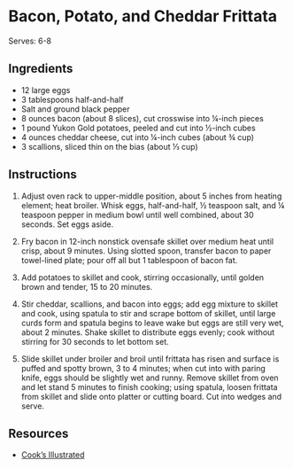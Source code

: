 # Bacon, Potato, and Cheddar Frittata

Serves: 6-8

## Ingredients

* 12 large eggs
* 3 tablespoons half-and-half
* Salt and ground black pepper
* 8 ounces bacon (about 8 slices), cut crosswise into ¼-inch pieces
* 1 pound Yukon Gold potatoes, peeled and cut into ½-inch cubes
* 4 ounces cheddar cheese, cut into ¼-inch cubes (about ¾ cup)
* 3 scallions, sliced thin on the bias (about ⅓ cup)

## Instructions

1. Adjust oven rack to upper-middle position, about 5 inches from heating element; heat broiler. Whisk eggs, half-and-half, ½ teaspoon salt, and ¼ teaspoon pepper in medium bowl until well combined, about 30 seconds. Set eggs aside.

2. Fry bacon in 12-inch nonstick ovensafe skillet over medium heat until crisp, about 9 minutes. Using slotted spoon, transfer bacon to paper towel-lined plate; pour off all but 1 tablespoon of bacon fat.

3. Add potatoes to skillet and cook, stirring occasionally, until golden brown and tender, 15 to 20 minutes.

4. Stir cheddar, scallions, and bacon into eggs; add egg mixture to skillet and cook, using spatula to stir and scrape bottom of skillet, until large curds form and spatula begins to leave wake but eggs are still very wet, about 2 minutes. Shake skillet to distribute eggs evenly; cook without stirring for 30 seconds to let bottom set.

5. Slide skillet under broiler and broil until frittata has risen and surface is puffed and spotty brown, 3 to 4 minutes; when cut into with paring knife, eggs should be slightly wet and runny. Remove skillet from oven and let stand 5 minutes to finish cooking; using spatula, loosen frittata from skillet and slide onto platter or cutting board. Cut into wedges and serve.

## Resources

* [Cook’s Illustrated](https://www.cooksillustrated.com/recipes/1982-bacon-potato-and-cheddar-frittata)
